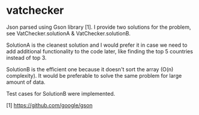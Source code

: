 # vatchecker
Json parsed using Gson library [1].
I provide two solutions for the problem, see VatChecker.solutionA & VatChecker.solutionB. 

SolutionA is the cleanest solution and I would prefer it in case we need to add additional functionality to the code later, like finding the top 5 countries instead of top 3. 


SolutionB is the efficient one because it doesn't sort the array (O(n) complexity). It would be preferable to solve the same problem for large amount of data.

Test cases for SolutionB were implemented.

[1] https://github.com/google/gson
